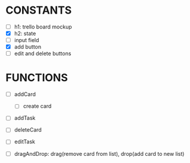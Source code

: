 # CONSTANTS

- [ ] h1: trello board mockup
- [x] h2: state
- [ ] input field
- [x] add button
- [ ] edit and delete buttons

# FUNCTIONS

- [ ] addCard
  - [ ] create card
- [ ] addTask
- [ ] deleteCard
- [ ] editTask

- [ ] dragAndDrop: drag(remove card from list), drop(add card to new list)

